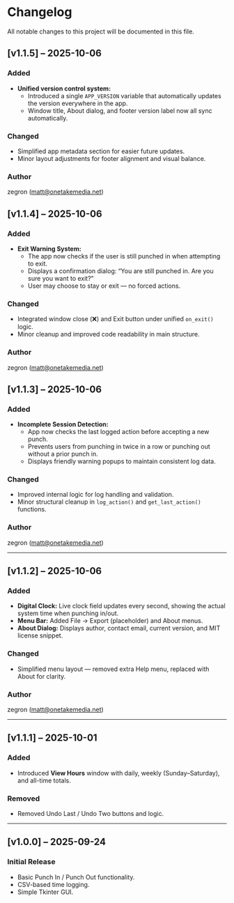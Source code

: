 # Changelog

All notable changes to this project will be documented in this file.
## [v1.1.5] – 2025-10-06
### Added
- **Unified version control system:**
  - Introduced a single `APP_VERSION` variable that automatically updates the version everywhere in the app.
  - Window title, About dialog, and footer version label now all sync automatically.

### Changed
- Simplified app metadata section for easier future updates.
- Minor layout adjustments for footer alignment and visual balance.

### Author
zegron (<matt@onetakemedia.net>)


## [v1.1.4] – 2025-10-06
### Added
- **Exit Warning System:**  
  - The app now checks if the user is still punched in when attempting to exit.  
  - Displays a confirmation dialog: “You are still punched in. Are you sure you want to exit?”  
  - User may choose to stay or exit — no forced actions.

### Changed
- Integrated window close (❌) and Exit button under unified `on_exit()` logic.
- Minor cleanup and improved code readability in main structure.

### Author
zegron (<matt@onetakemedia.net>)


## [v1.1.3] – 2025-10-06
### Added
- **Incomplete Session Detection:**  
  - App now checks the last logged action before accepting a new punch.  
  - Prevents users from punching in twice in a row or punching out without a prior punch in.  
  - Displays friendly warning popups to maintain consistent log data.

### Changed
- Improved internal logic for log handling and validation.
- Minor structural cleanup in `log_action()` and `get_last_action()` functions.

### Author
zegron (<matt@onetakemedia.net>)

---

## [v1.1.2] – 2025-10-06
### Added
- **Digital Clock:** Live clock field updates every second, showing the actual system time when punching in/out.  
- **Menu Bar:** Added File → Export (placeholder) and About menus.  
- **About Dialog:** Displays author, contact email, current version, and MIT license snippet.

### Changed
- Simplified menu layout — removed extra Help menu, replaced with About for clarity.

### Author
zegron (<matt@onetakemedia.net>)

---

## [v1.1.1] – 2025-10-01
### Added
- Introduced **View Hours** window with daily, weekly (Sunday–Saturday), and all-time totals.

### Removed
- Removed Undo Last / Undo Two buttons and logic.

---

## [v1.0.0] – 2025-09-24
### Initial Release
- Basic Punch In / Punch Out functionality.  
- CSV-based time logging.  
- Simple Tkinter GUI.

